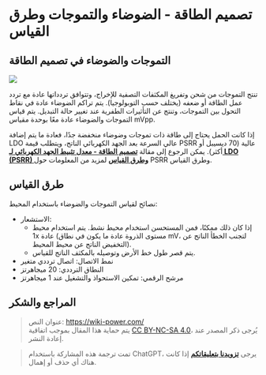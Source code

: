 # تصميم الطاقة - الضوضاء والتموجات وطرق القياس

## التموجات والضوضاء في تصميم الطاقة

![](https://wiki-media-1253965369.cos.ap-guangzhou.myqcloud.com/img/20220708164040.png)

تنتج التموجات من شحن وتفريغ المكثفات التصفية للإخراج، وتتوافق تردداتها عادة مع تردد عمل الطاقة أو ضعفه (يختلف حسب التوبولوجيا). يتم تراكم الضوضاء عادة في نقاط التحول بين التموجات، وتنتج عن التأثيرات الطفرية عند تغيير حالة التبديل. يتم قياس التموجات والضوضاء عادة معًا بوحدة مقياس mVpp.

إذا كانت الحمل يحتاج إلى طاقة ذات تموجات وضوضاء منخفضة جدًا، فعادة ما يتم إضافة LDO عالي السرعة بعد الجهد الكهربائي الناتج، ويتطلب قيمة PSRR عالية (70 ديسيبل أو أكثر). يمكن الرجوع إلى مقالة [**تصميم الطاقة - معدل تثبيط الجهد الكهربائي لـ LDO (PSRR) وطرق القياس**](https://wiki-power.com/ar/%E7%94%B5%E6%BA%90%E8%AE%BE%E8%AE%A1-LDO%E7%94%B5%E6%BA%90%E6%8A%91%E5%88%B6%E6%AF%94%EF%BC%88PSRR%EF%BC%89%E4%B8%8E%E6%B5%8B%E9%87%8F%E6%96%B9%E6%B3%95) لمزيد من المعلومات حول PSRR وطرق القياس.

## طرق القياس

نصائح لقياس التموجات والضوضاء باستخدام المحيط:

- الاستشعار:
  - إذا كان ذلك ممكنًا، فمن المستحسن استخدام محيط نشط. يتم استخدام محيط 1x عادة (مستوى الذروة عادة ما يكون في نطاق mV، لتجنب الخطأ الناتج عن التخفيض الناتج عن محيط المحيط).
  - يتم قصر طول خط الأرض وتوصيله بالمكثف الناتج للقياس.
- نمط الاتصال: اتصال ترددي متغير
- النطاق الترددي: 20 ميجاهرتز
- مرشح الرقمي: تمكين الاستحواذ والتشغيل عند 1 ميجاهرتز

## المراجع والشكر

> عنوان النص: <https://wiki-power.com/>  
> يتم حماية هذا المقال بموجب اتفاقية [CC BY-NC-SA 4.0](https://creativecommons.org/licenses/by/4.0/deed.zh)، يُرجى ذكر المصدر عند إعادة النشر.

> تمت ترجمة هذه المشاركة باستخدام ChatGPT، يرجى [**تزويدنا بتعليقاتكم**](https://github.com/linyuxuanlin/Wiki_MkDocs/issues/new) إذا كانت هناك أي حذف أو إهمال.